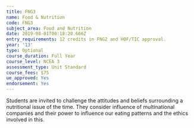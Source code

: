 ```yaml
---
title: FNG3
name: Food & Nutrition
code: FNG3
subject_area: Food and Nutrition
date: 2019-08-01T00:18:20.666Z
entry_requirements: 12 credits in FNG2 and HOF/TIC approval.
year: '13'
type: Optional
course_duration: Full Year
course_level: NCEA 3
assessment_type: Unit Standard
course_fees: $75
ue_approved: Yes
endorsement: Yes
---
```

Students are invited to challenge the attitudes and beliefs surrounding a nutritional issue of the time. They consider influence of multinational companies and their power to influence our eating patterns and the ethics involved in this.
